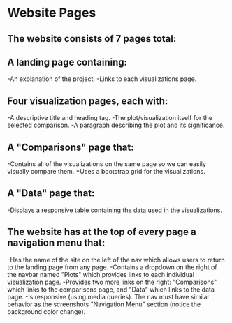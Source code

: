 # Website Pages
## The website consists of 7 pages total:
## A landing page containing:
-An explanation of the project.
-Links to each visualizations page.
## Four visualization pages, each with:
-A descriptive title and heading tag.
-The plot/visualization itself for the selected comparison.
-A paragraph describing the plot and its significance.
## A "Comparisons" page that:
-Contains all of the visualizations on the same page so we can easily visually compare them. *Uses a bootstrap grid for the visualizations.
## A "Data" page that:
-Displays a responsive table containing the data used in the visualizations.
## The website has at the top of every page a navigation menu that:
-Has the name of the site on the left of the nav which allows users to return to the landing page from any page.
-Contains a dropdown on the right of the navbar named "Plots" which provides links to each individual visualization page.
-Provides two more links on the right: "Comparisons" which links to the comparisons page, and "Data" which links to the data page.
-Is responsive (using media queries). The nav must have similar behavior as the screenshots "Navigation Menu" section (notice the background color change).
